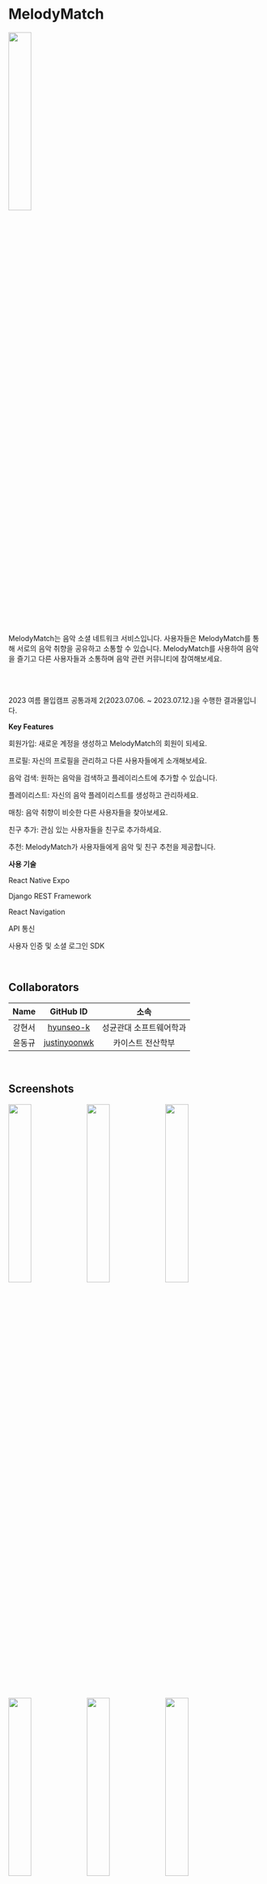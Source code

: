 # MelodyMatch
<img src = "https://github.com/hyunseo-k/MelodyMatch/assets/79782180/f8aeb9a5-dc3b-4bfe-82f0-5fd33876fb29" width="30%" height = "30%" >
<br>

MelodyMatch는 음악 소셜 네트워크 서비스입니다.
사용자들은 MelodyMatch를 통해 서로의 음악 취향을 공유하고 소통할 수 있습니다.
MelodyMatch를 사용하여 음악을 즐기고 다른 사용자들과 소통하며 음악 관련 커뮤니티에 참여해보세요.

<br>
<br>

2023 여름 몰입캠프 공통과제 2(2023.07.06. ~ 2023.07.12.)을 수행한 결과물입니다.

**Key Features**

회원가입: 새로운 계정을 생성하고 MelodyMatch의 회원이 되세요.

프로필: 자신의 프로필을 관리하고 다른 사용자들에게 소개해보세요.

음악 검색: 원하는 음악을 검색하고 플레이리스트에 추가할 수 있습니다.

플레이리스트: 자신의 음악 플레이리스트를 생성하고 관리하세요.

매칭: 음악 취향이 비슷한 다른 사용자들을 찾아보세요.

친구 추가: 관심 있는 사용자들을 친구로 추가하세요.

추천: MelodyMatch가 사용자들에게 음악 및 친구 추천을 제공합니다.


**사용 기술**

React Native Expo

Django REST Framework

React Navigation

API 통신

사용자 인증 및 소셜 로그인 SDK


<br>


## Collaborators

|  Name  |                    GitHub ID                    |          소속           |
| :----: | :---------------------------------------------: | :---------------------: |
| 강현서 |    [hyunseo-k](https://github.com/hyunseo-k)    | 성균관대 소프트웨어학과 |
| 윤동규 | [justinyoonwk](https://github.com/justinyoonwk) |    카이스트 전산학부    |

<br>

## Screenshots
<img src = "https://github.com/hyunseo-k/MelodyMatch/assets/79782180/08bec264-fe4f-4fd3-ad64-43a35b0ec4ff" width="30%" height = "30%" >
<img src = "https://github.com/hyunseo-k/MelodyMatch/assets/79782180/9de988b8-851a-44f1-a9b6-2803435ce956" width="30%" height = "30%" >
<img src = "https://github.com/hyunseo-k/MelodyMatch/assets/79782180/2ab7a68f-3e53-4af2-b361-e9f1ae0cde54" width="30%" height = "30%" >
<img src = "https://github.com/hyunseo-k/MelodyMatch/assets/79782180/34398df8-2b19-4444-a923-81178dea9b48" width="30%" height = "30%" >
<img src = "https://github.com/hyunseo-k/MelodyMatch/assets/79782180/35757ea4-ee33-431b-991e-cd8c991f0d4a" width="30%" height = "30%" >
<img src = "https://github.com/hyunseo-k/MelodyMatch/assets/79782180/05d31773-e243-403e-93a7-c7d675b8607c" width="30%" height = "30%" >
<img src = "https://github.com/hyunseo-k/MelodyMatch/assets/79782180/c7ac0bf6-487c-4d30-b93d-d247f0c5ab4b" width="30%" height = "30%" >

